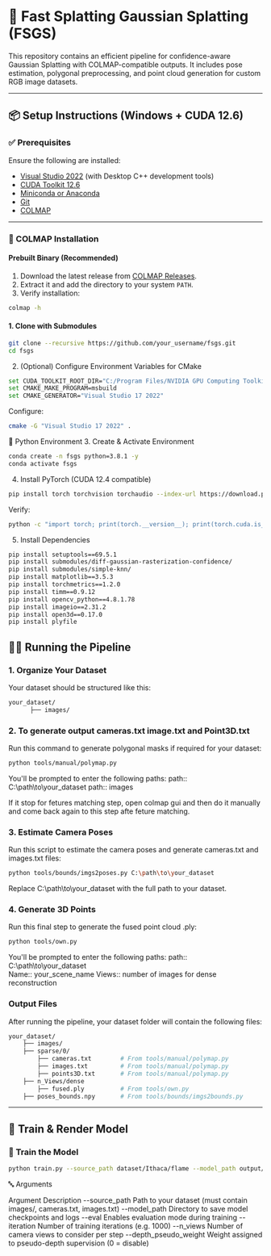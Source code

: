# 🎯 Fast Splatting Gaussian Splatting (FSGS)

This repository contains an efficient pipeline for confidence-aware Gaussian Splatting with COLMAP-compatible outputs. It includes pose estimation, polygonal preprocessing, and point cloud generation for custom RGB image datasets.

---

## 📦 Setup Instructions (Windows + CUDA 12.6)

### ✅ Prerequisites

Ensure the following are installed:

- [Visual Studio 2022](https://visualstudio.microsoft.com/) (with Desktop C++ development tools)
- [CUDA Toolkit 12.6](https://developer.nvidia.com/cuda-downloads)
- [Miniconda or Anaconda](https://www.anaconda.com/)
- [Git](https://git-scm.com/)
- [COLMAP](https://github.com/colmap/colmap)

---

### 🔧 COLMAP Installation

#### Prebuilt Binary (Recommended)

1. Download the latest release from [COLMAP Releases](https://github.com/colmap/colmap/releases).
2. Extract it and add the directory to your system `PATH`.
3. Verify installation:

```bash
colmap -h
```
####  1. Clone with Submodules

```bash
git clone --recursive https://github.com/your_username/fsgs.git
cd fsgs
```
2. (Optional) Configure Environment Variables for CMake

```bash
set CUDA_TOOLKIT_ROOT_DIR="C:/Program Files/NVIDIA GPU Computing Toolkit/CUDA/v12.6"
set CMAKE_MAKE_PROGRAM=msbuild
set CMAKE_GENERATOR="Visual Studio 17 2022"
```

Configure:

```bash
cmake -G "Visual Studio 17 2022" .
```

🐍 Python Environment
3. Create & Activate Environment

```bash
conda create -n fsgs python=3.8.1 -y
conda activate fsgs
```

4. Install PyTorch (CUDA 12.4 compatible)

```bash
pip install torch torchvision torchaudio --index-url https://download.pytorch.org/whl/cu124
```
Verify:
```bash
python -c "import torch; print(torch.__version__); print(torch.cuda.is_available())"
```

5. Install Dependencies

```bash
pip install setuptools==69.5.1
pip install submodules/diff-gaussian-rasterization-confidence/
pip install submodules/simple-knn/
pip install matplotlib==3.5.3
pip install torchmetrics==1.2.0
pip install timm==0.9.12
pip install opencv_python==4.8.1.78
pip install imageio==2.31.2
pip install open3d==0.17.0
pip install plyfile
```


## 🧑‍💻 Running the Pipeline

### 1. Organize Your Dataset

Your dataset should be structured like this:
```bash
your_dataset/
      ├── images/
```

### 2. To generate output cameras.txt image.txt and Point3D.txt
Run this command to generate polygonal masks if required for your dataset:
```bash
python tools/manual/polymap.py
```
You'll be prompted to enter the following paths:
path::  C:\path\to\your_dataset
path::  images

If it stop for fetures matching step, open colmap gui and then do it manually and come back again to this step afte feture matching.

### 3. Estimate Camera Poses
Run this script to estimate the camera poses and generate cameras.txt and images.txt files:

```bash
python tools/bounds/imgs2poses.py C:\path\to\your_dataset
```
Replace C:\path\to\your_dataset with the full path to your dataset.

### 4. Generate 3D Points
Run this final step to generate the fused point cloud .ply:

```bash
python tools/own.py
```
You'll be prompted to enter the following paths:
path::  C:\path\to\your_dataset\
Name::  your_scene_name
Views:: number of images for dense reconstruction

### Output Files
After running the pipeline, your dataset folder will contain the following files:
```bash
your_dataset/
    ├── images/
    ├── sparse/0/
        ├── cameras.txt        # From tools/manual/polymap.py
        ├── images.txt         # From tools/manual/polymap.py
        ├── points3D.txt       # From tools/manual/polymap.py
    ├── n_Views/dense
        ├── fused.ply          # From tools/own.py
    ├── poses_bounds.npy       # From tools/bounds/imgs2bounds.py
```

---

## 🧠 Train & Render Model

### 🔹 Train the Model

```bash
python train.py --source_path dataset/Ithaca/flame --model_path output/flame --eval --iteration 1000 --n_views 9 --depth_pseudo_weight 1
```
🔤 Arguments

Argument	Description
--source_path	Path to your dataset (must contain images/, cameras.txt, images.txt)
--model_path	Directory to save model checkpoints and logs
--eval	Enables evaluation mode during training
--iteration	Number of training iterations (e.g. 1000)
--n_views	Number of camera views to consider per step
--depth_pseudo_weight	Weight assigned to pseudo-depth supervision (0 = disable)
